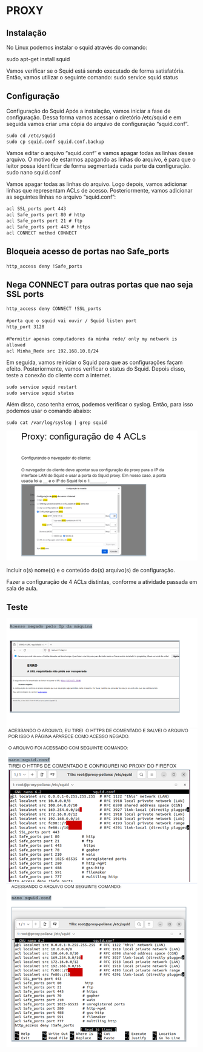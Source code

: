 # PROXY

## Instalação
No Linux podemos instalar o squid através do comando:

sudo apt-get install squid

Vamos verificar se o Squid está sendo executado de forma satisfatória. Então, vamos utilizar o seguinte comando: 
sudo service squid status


## Configuração
Configuração do Squid
Após a instalação, vamos iniciar a fase de configuração. Dessa forma vamos acessar o diretório  /etc/squid e em seguida vamos criar uma cópia do arquivo de configuração “squid.conf”.

    sudo cd /etc/squid 
    sudo cp squid.conf squid.conf.backup


Vamos editar o arquivo “squid.conf” e vamos apagar todas as linhas desse arquivo. O motivo de estarmos apagando as linhas do arquivo, é para que o leitor possa identificar de forma segmentada cada parte da configuração.
sudo nano squid.conf

Vamos apagar todas as linhas do arquivo. Logo depois, vamos adicionar linhas que representam ACLs de acesso.
Posteriormente, vamos adicionar as seguintes linhas no arquivo “squid.conf”:

    acl SSL_ports port 443
    acl Safe_ports port 80 # http
    acl Safe_ports port 21 # ftp
    acl Safe_ports port 443 # https
    acl CONNECT method CONNECT

## Bloqueia acesso de portas nao Safe_ports

    http_access deny !Safe_ports

## Nega CONNECT para outras portas que nao seja SSL ports

    http_access deny CONNECT !SSL_ports

    #porta que o squid vai ouvir / Squid listen port
    http_port 3128

    #Permitir apenas computadores da minha rede/ only my network is allowed
    acl Minha_Rede src 192.168.10.0/24

Em seguida, vamos reiniciar o Squid para que as configurações façam efeito. Posteriormente, vamos verificar o status do Squid. Depois disso, teste a conexão do cliente com a internet.

    sudo service squid restart
    sudo service squid status

Além disso, caso tenha erros, podemos verificar o syslog. Então, para isso podemos usar o comando abaixo:

    sudo cat /var/log/syslog | grep squid

![Configurar](https://github.com/PolianaR/asa-2023-2-2bim/blob/main/proxy1.png)

Incluir o(s) nome(s) e o conteúdo do(s) arquivo(s) de configuração.

Fazer a configuração de 4 ACLs distintas, conforme a atividade passada em sala de aula.

## Teste
![Acesso Negado](https://github.com/PolianaR/asa-2023-2-2bim/blob/main/acessoneg1.png)
![Acesso negado2](https://github.com/PolianaR/asa-2023-2-2bim/blob/main/negado2.png)
![Arquivo squid](https://github.com/PolianaR/asa-2023-2-2bim/blob/main/squid.conf.png)

